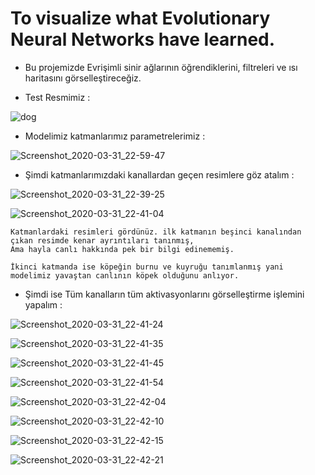 # To visualize what Evolutionary Neural Networks have learned.

* Bu projemizde Evrişimli sinir ağlarının öğrendiklerini, filtreleri ve ısı haritasını görselleştireceğiz.

* Test Resmimiz : 

![dog](https://user-images.githubusercontent.com/54184905/78069651-1d7fce00-73a3-11ea-95f8-2b86aa279b2b.jpg)

* Modelimiz katmanlarımız parametrelerimiz :

![Screenshot_2020-03-31_22-59-47](https://user-images.githubusercontent.com/54184905/78069826-68014a80-73a3-11ea-8f0e-c90e07200bed.png)

* Şimdi katmanlarımızdaki kanallardan geçen resimlere göz atalım :

![Screenshot_2020-03-31_22-39-25](https://user-images.githubusercontent.com/54184905/78069973-ac8ce600-73a3-11ea-9eac-c5a96f32d5b1.png)

![Screenshot_2020-03-31_22-41-04](https://user-images.githubusercontent.com/54184905/78069975-ad257c80-73a3-11ea-8c78-15b828a1c440.png)

    Katmanlardaki resimleri gördünüz. ilk katmanın beşinci kanalından çıkan resimde kenar ayrıntıları tanınmış,
    Ama hayla canlı hakkında pek bir bilgi edinememiş.
    
    İkinci katmanda ise köpeğin burnu ve kuyruğu tanımlanmış yani modelimiz yavaştan canlının köpek olduğunu anlıyor.
    
* Şimdi ise Tüm kanalların tüm aktivasyonlarını görselleştirme işlemini yapalım : 

![Screenshot_2020-03-31_22-41-24](https://user-images.githubusercontent.com/54184905/78070495-8f0c4c00-73a4-11ea-8b2a-21581c06e456.png)

![Screenshot_2020-03-31_22-41-35](https://user-images.githubusercontent.com/54184905/78070499-90d60f80-73a4-11ea-8dea-d5c339237d23.png)

![Screenshot_2020-03-31_22-41-45](https://user-images.githubusercontent.com/54184905/78070501-929fd300-73a4-11ea-8bbb-a28b0185168f.png)

![Screenshot_2020-03-31_22-41-54](https://user-images.githubusercontent.com/54184905/78070532-a0edef00-73a4-11ea-997e-8142076815f0.png)

![Screenshot_2020-03-31_22-42-04](https://user-images.githubusercontent.com/54184905/78070535-a2b7b280-73a4-11ea-965e-886020bd91d7.png)

![Screenshot_2020-03-31_22-42-10](https://user-images.githubusercontent.com/54184905/78070543-a51a0c80-73a4-11ea-9f17-7de4222e22ca.png)

![Screenshot_2020-03-31_22-42-15](https://user-images.githubusercontent.com/54184905/78070559-ae0ade00-73a4-11ea-80ed-ae0c4206ee10.png)

![Screenshot_2020-03-31_22-42-21](https://user-images.githubusercontent.com/54184905/78070560-aea37480-73a4-11ea-9339-1fbc7ef4738a.png)

